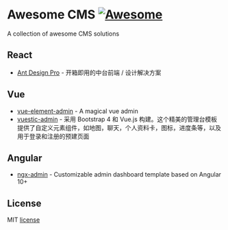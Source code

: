 
# Awesome CMS [![Awesome](https://awesome.re/badge-flat2.svg)](https://awesome.re)

A collection of awesome CMS solutions

## React
- [Ant Design Pro](https://pro.ant.design/zh-CN/) - 开箱即用的中台前端 / 设计解决方案

## Vue
- [vue-element-admin](https://panjiachen.gitee.io/vue-element-admin-site/zh/) - A magical vue admin
- [vuestic-admin](https://github.com/epicmaxco/vuestic-admin) - 采用 Bootstrap 4 和 Vue.js 构建。这个精美的管理台模板提供了自定义元素组件，如地图，聊天，个人资料卡，图标，进度条等，以及用于登录和注册的预建页面

## Angular
- [ngx-admin](https://www.akveo.com/ngx-admin/pages/dashboard) - Customizable admin dashboard template based on Angular 10+

## License

MIT [license](./LICENSE)
